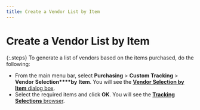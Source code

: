 ```yaml
---
title: Create a Vendor List by Item
---
```


# Create a Vendor List by Item


{:.steps}
To generate a list of vendors based on the  items purchased, do the following:

- From the main  menu bar, select **Purchasing** >  **Custom** **Tracking**  > **Vendor** **Selection****by** **Item**.  You will see the [**Vendor Selection by Item** dialog box]({{site.ct_baseurl}}/vendor-tracking/vendor_selection_by_item_dialog_box.html).
- Select the  required items and click **OK**. You  will see the [**Tracking Selections** browser]({{site.ct_baseurl}}/vendor-tracking/tracking_selections_vendor_selection_by_item_browser.html).

